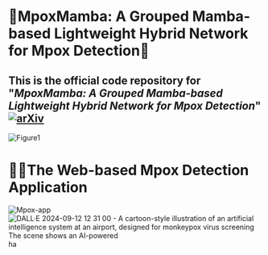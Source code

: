 # 🐍MpoxMamba: A Grouped Mamba-based Lightweight Hybrid Network for Mpox Detection🐍
## This is the official code repository for "***MpoxMamba: A Grouped Mamba-based Lightweight Hybrid Network for Mpox Detection***"[![arXiv](https://img.shields.io/badge/arXiv-2409.04218-brightgreen.svg)](https://arxiv.org/abs/2409.04218)
![Figure1](https://github.com/user-attachments/assets/135c0e10-fdcc-4bfc-ac46-d4214715dfc5)
# 👩‍💻The Web-based Mpox Detection Application
![Mpox-app](https://github.com/user-attachments/assets/3f48bde0-58c6-4900-a1f6-994c3b187592)
![DALL·E 2024-09-12 12 31 00 - A cartoon-style illustration of an artificial intelligence system at an airport, designed for monkeypox virus screening  The scene shows an AI-powered](https://github.com/user-attachments/assets/1ecc2db9-4937-430b-b399-ab1ffd1ba6de)
ha
